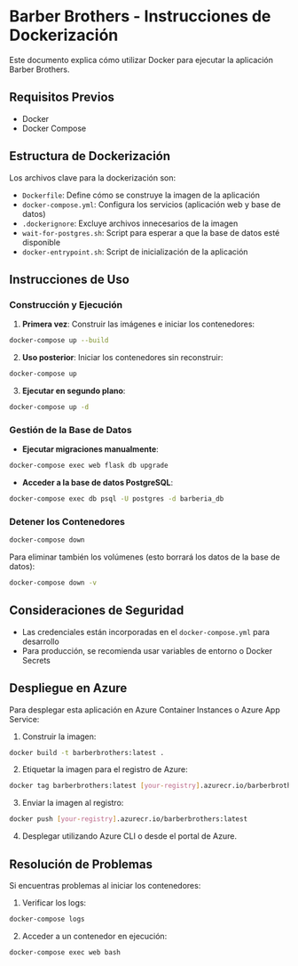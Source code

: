# Barber Brothers - Instrucciones de Dockerización

Este documento explica cómo utilizar Docker para ejecutar la aplicación Barber Brothers.

## Requisitos Previos

- Docker
- Docker Compose

## Estructura de Dockerización

Los archivos clave para la dockerización son:

- `Dockerfile`: Define cómo se construye la imagen de la aplicación
- `docker-compose.yml`: Configura los servicios (aplicación web y base de datos)
- `.dockerignore`: Excluye archivos innecesarios de la imagen
- `wait-for-postgres.sh`: Script para esperar a que la base de datos esté disponible
- `docker-entrypoint.sh`: Script de inicialización de la aplicación

## Instrucciones de Uso

### Construcción y Ejecución

1. **Primera vez**: Construir las imágenes e iniciar los contenedores:

```bash
docker-compose up --build
```

2. **Uso posterior**: Iniciar los contenedores sin reconstruir:

```bash
docker-compose up
```

3. **Ejecutar en segundo plano**:

```bash
docker-compose up -d
```

### Gestión de la Base de Datos

- **Ejecutar migraciones manualmente**:

```bash
docker-compose exec web flask db upgrade
```

- **Acceder a la base de datos PostgreSQL**:

```bash
docker-compose exec db psql -U postgres -d barberia_db
```

### Detener los Contenedores

```bash
docker-compose down
```

Para eliminar también los volúmenes (esto borrará los datos de la base de datos):

```bash
docker-compose down -v
```

## Consideraciones de Seguridad

- Las credenciales están incorporadas en el `docker-compose.yml` para desarrollo
- Para producción, se recomienda usar variables de entorno o Docker Secrets

## Despliegue en Azure

Para desplegar esta aplicación en Azure Container Instances o Azure App Service:

1. Construir la imagen:

```bash
docker build -t barberbrothers:latest .
```

2. Etiquetar la imagen para el registro de Azure:

```bash
docker tag barberbrothers:latest [your-registry].azurecr.io/barberbrothers:latest
```

3. Enviar la imagen al registro:

```bash
docker push [your-registry].azurecr.io/barberbrothers:latest
```

4. Desplegar utilizando Azure CLI o desde el portal de Azure.

## Resolución de Problemas

Si encuentras problemas al iniciar los contenedores:

1. Verificar los logs:

```bash
docker-compose logs
```

2. Acceder a un contenedor en ejecución:

```bash
docker-compose exec web bash
```

